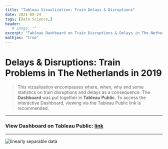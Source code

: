 ```yaml
---
title: "Tableau Visualization: Train Delays & Disruptions"
date: 2021-08-24
tags: [Data Science,]
header:
   # image: ""
excerpt: "Tableau Dashboard on Train Disruptions & Delays in The Netherlands"
mathjax: "true"
---
```

# Delays & Disruptions: Train Problems in The Netherlands in 2019

> This vizualisation encompasses where, when, why and some statistics on train disruptions and delays as a consequence. The **Dashboard** was put together in **Tableau Public**. To access the interactive Dashboard, viewing via the Tableau Public link is recommended.

---
### View Dashboard on Tableau Public: [link](https://public.tableau.com/views/Treinstoringen_2019/Dashboard1?:language=en-US&:display_count=n&:origin=viz_share_link)
---

<img src="{{ site.url }}{{ site.baseurl }}/images/Train_Dash.png" alt="linearly separable data">

